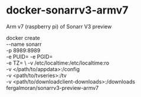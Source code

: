 # docker-sonarrv3-armv7
Arm v7 (raspberry pi) of Sonarr V3 preview

docker create \
    --name sonarr \
    -p 8989:8989 \
    -e PUID=<UID> -e PGID=<GID> \
    -e TZ=<timezone> \ 
    -v /etc/localtime:/etc/localtime:ro \
    -v </path/to/appdata>:/config \
    -v <path/to/tvseries>:/tv \
    -v <path/to/downloadclient-downloads>:/downloads \
    fergalmoran/sonarrv3-preview-armv7
